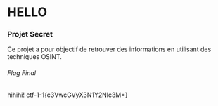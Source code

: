 # HELLO

### Projet Secret

Ce projet a pour objectif de retrouver des informations en utilisant des techniques OSINT.

###### Flag Final

hihihi! ctf-1-1{c3VwcGVyX3N1Y2Nlc3M=}
